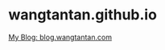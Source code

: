 # wangtantan.github.io
[My Blog: blog.wangtantan.com][myblog]

[myblog]: http://blog.wangtantan.com "blog.wangtantan.com"
